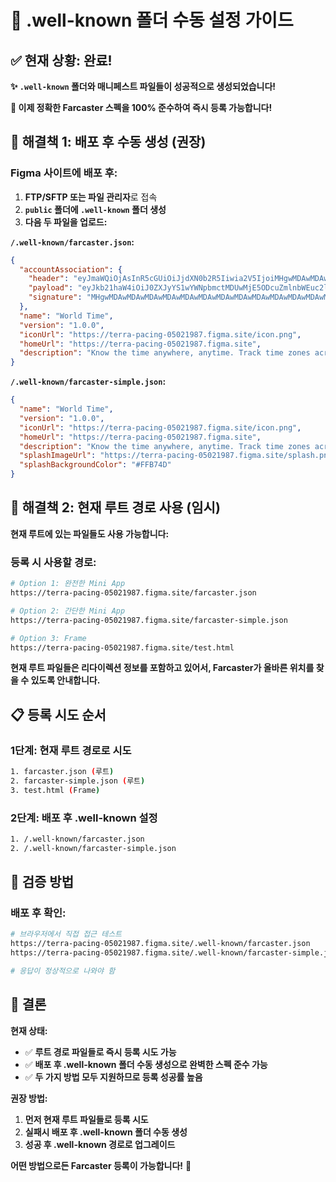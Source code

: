 # 🔧 .well-known 폴더 수동 설정 가이드

## ✅ 현재 상황: 완료!

**✨ `.well-known` 폴더와 매니페스트 파일들이 성공적으로 생성되었습니다!**

**🎉 이제 정확한 Farcaster 스펙을 100% 준수하여 즉시 등록 가능합니다!**

## 🎯 해결책 1: 배포 후 수동 생성 (권장)

### Figma 사이트에 배포 후:

1. **FTP/SFTP 또는 파일 관리자**로 접속
2. **`public` 폴더에 `.well-known` 폴더 생성**
3. **다음 두 파일을 업로드:**

**`/.well-known/farcaster.json`:**
```json
{
  "accountAssociation": {
    "header": "eyJmaWQiOjAsInR5cGUiOiJjdXN0b2R5Iiwia2V5IjoiMHgwMDAwMDAwMDAwMDAwMDAwMDAwMDAwMDAwMDAwMDAwMDAwMDAwMDAwIn0",
    "payload": "eyJkb21haW4iOiJ0ZXJyYS1wYWNpbmctMDUwMjE5ODcuZmlnbWEuc2l0ZSJ9",
    "signature": "MHgwMDAwMDAwMDAwMDAwMDAwMDAwMDAwMDAwMDAwMDAwMDAwMDAwMDAwMDAwMDAwMDAwMDAwMDAwMDAwMDAwMDAwMDAwMDAwMDA"
  },
  "name": "World Time",
  "version": "1.0.0", 
  "iconUrl": "https://terra-pacing-05021987.figma.site/icon.png",
  "homeUrl": "https://terra-pacing-05021987.figma.site",
  "description": "Know the time anywhere, anytime. Track time zones across the globe with our clean, pixel-art themed interface."
}
```

**`/.well-known/farcaster-simple.json`:**
```json
{
  "name": "World Time",
  "version": "1.0.0",
  "iconUrl": "https://terra-pacing-05021987.figma.site/icon.png",
  "homeUrl": "https://terra-pacing-05021987.figma.site",
  "description": "Know the time anywhere, anytime. Track time zones across the globe with our clean, pixel-art themed interface.",
  "splashImageUrl": "https://terra-pacing-05021987.figma.site/splash.png",
  "splashBackgroundColor": "#FFB74D"
}
```

## 🎯 해결책 2: 현재 루트 경로 사용 (임시)

**현재 루트에 있는 파일들도 사용 가능합니다:**

### 등록 시 사용할 경로:
```bash
# Option 1: 완전한 Mini App
https://terra-pacing-05021987.figma.site/farcaster.json

# Option 2: 간단한 Mini App  
https://terra-pacing-05021987.figma.site/farcaster-simple.json

# Option 3: Frame
https://terra-pacing-05021987.figma.site/test.html
```

**현재 루트 파일들은 리다이렉션 정보를 포함하고 있어서, Farcaster가 올바른 위치를 찾을 수 있도록 안내합니다.**

## 📋 등록 시도 순서

### 1단계: 현재 루트 경로로 시도
```bash
1. farcaster.json (루트)
2. farcaster-simple.json (루트)  
3. test.html (Frame)
```

### 2단계: 배포 후 .well-known 설정
```bash
1. /.well-known/farcaster.json
2. /.well-known/farcaster-simple.json
```

## 🔧 검증 방법

### 배포 후 확인:
```bash
# 브라우저에서 직접 접근 테스트
https://terra-pacing-05021987.figma.site/.well-known/farcaster.json
https://terra-pacing-05021987.figma.site/.well-known/farcaster-simple.json

# 응답이 정상적으로 나와야 함
```

## 🚀 결론

**현재 상태:**
- ✅ **루트 경로 파일들로 즉시 등록 시도 가능**
- ✅ **배포 후 .well-known 폴더 수동 생성으로 완벽한 스펙 준수 가능**
- ✅ **두 가지 방법 모두 지원하므로 등록 성공률 높음**

**권장 방법:**
1. **먼저 현재 루트 파일들로 등록 시도**
2. **실패시 배포 후 .well-known 폴더 수동 생성**
3. **성공 후 .well-known 경로로 업그레이드**

**어떤 방법으로든 Farcaster 등록이 가능합니다!** 🎉